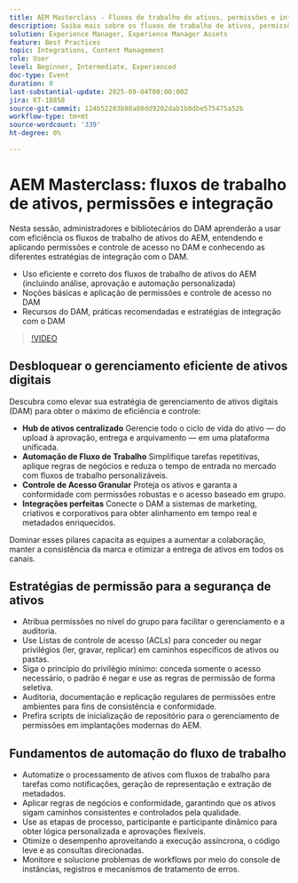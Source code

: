 ```yaml
---
title: AEM Masterclass - Fluxos de trabalho de ativos, permissões e integração
description: Saiba mais sobre os fluxos de trabalho de ativos, permissões de DAM e estratégias de integração do AEM. Ideal para administradores e bibliotecários do DAM que buscam práticas recomendadas e dicas de automação.
solution: Experience Manager, Experience Manager Assets
feature: Best Practices
topic: Integrations, Content Management
role: User
level: Beginner, Intermediate, Experienced
doc-type: Event
duration: 0
last-substantial-update: 2025-09-04T00:00:00Z
jira: KT-18858
source-git-commit: 124b52203b98a80dd9202dab1b0dbe575475a52b
workflow-type: tm+mt
source-wordcount: '339'
ht-degree: 0%

---
```



# AEM Masterclass: fluxos de trabalho de ativos, permissões e integração

Nesta sessão, administradores e bibliotecários do DAM aprenderão a usar com eficiência os fluxos de trabalho de ativos do AEM, entendendo e aplicando permissões e controle de acesso no DAM e conhecendo as diferentes estratégias de integração com o DAM.

* Uso eficiente e correto dos fluxos de trabalho de ativos do AEM (incluindo análise, aprovação e automação personalizada)
* Noções básicas e aplicação de permissões e controle de acesso no DAM
* Recursos do DAM, práticas recomendadas e estratégias de integração com o DAM

>[!VIDEO](https://video.tv.adobe.com/v/3471383/?learn=on&enablevpops)

## Desbloquear o gerenciamento eficiente de ativos digitais

Descubra como elevar sua estratégia de gerenciamento de ativos digitais (DAM) para obter o máximo de eficiência e controle:

* **Hub de ativos centralizado** Gerencie todo o ciclo de vida do ativo — do upload à aprovação, entrega e arquivamento — em uma plataforma unificada.
* **Automação de Fluxo de Trabalho** Simplifique tarefas repetitivas, aplique regras de negócios e reduza o tempo de entrada no mercado com fluxos de trabalho personalizáveis.
* **Controle de Acesso Granular** Proteja os ativos e garanta a conformidade com permissões robustas e o acesso baseado em grupo.
* **Integrações perfeitas** Conecte o DAM a sistemas de marketing, criativos e corporativos para obter alinhamento em tempo real e metadados enriquecidos.

Dominar esses pilares capacita as equipes a aumentar a colaboração, manter a consistência da marca e otimizar a entrega de ativos em todos os canais.

## Estratégias de permissão para a segurança de ativos

* Atribua permissões no nível do grupo para facilitar o gerenciamento e a auditoria.
* Use Listas de controle de acesso (ACLs) para conceder ou negar privilégios (ler, gravar, replicar) em caminhos específicos de ativos ou pastas.
* Siga o princípio do privilégio mínimo: conceda somente o acesso necessário, o padrão é negar e use as regras de permissão de forma seletiva.
* Auditoria, documentação e replicação regulares de permissões entre ambientes para fins de consistência e conformidade.
* Prefira scripts de inicialização de repositório para o gerenciamento de permissões em implantações modernas do AEM.

## Fundamentos de automação do fluxo de trabalho

* Automatize o processamento de ativos com fluxos de trabalho para tarefas como notificações, geração de representação e extração de metadados.
* Aplicar regras de negócios e conformidade, garantindo que os ativos sigam caminhos consistentes e controlados pela qualidade.
* Use as etapas de processo, participante e participante dinâmico para obter lógica personalizada e aprovações flexíveis.
* Otimize o desempenho aproveitando a execução assíncrona, o código leve e as consultas direcionadas.
* Monitore e solucione problemas de workflows por meio do console de instâncias, registros e mecanismos de tratamento de erros.